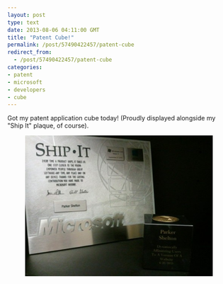 ```yaml
---
layout: post
type: text
date: 2013-08-06 04:11:00 GMT
title: "Patent Cube!"
permalink: /post/57490422457/patent-cube
redirect_from: 
  - /post/57490422457/patent-cube
categories:
- patent
- microsoft
- developers
- cube
---
```

<p>Got my patent application cube today! (Proudly displayed alongside my "Ship It" plaque, of course).</p>

<p style="text-align:center"><figure class="tmblr-full" data-orig-height="375" data-orig-width="500"><img src="/assets/images/7f2815990833b73460b208754807abeb38676857.jpg" data-orig-height="375" data-orig-width="500"></figure></p>
